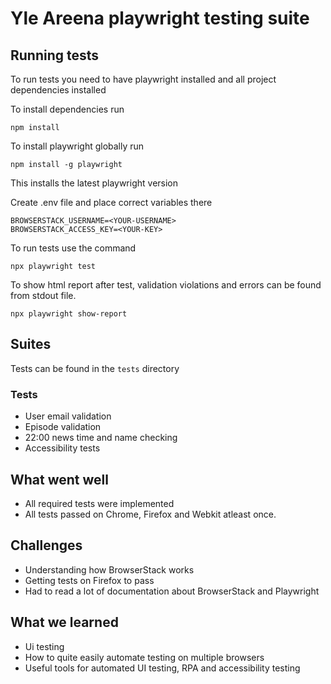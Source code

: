 # Yle Areena playwright testing suite

## Running tests

To run tests you need to have playwright installed and all project dependencies installed

To install dependencies run

```
npm install
```

To install playwright globally run

```
npm install -g playwright
```

This installs the latest playwright version

Create .env file and place correct variables there

```
BROWSERSTACK_USERNAME=<YOUR-USERNAME>
BROWSERSTACK_ACCESS_KEY=<YOUR-KEY>
```

To run tests use the command

```
npx playwright test
```

To show html report after test, validation violations and errors can be found from stdout file.

```
npx playwright show-report
```

## Suites

Tests can be found in the `tests` directory

### Tests

- User email validation
- Episode validation
- 22:00 news time and name checking
- Accessibility tests

## What went well

- All required tests were implemented
- All tests passed on Chrome, Firefox and Webkit atleast once.

## Challenges

- Understanding how BrowserStack works
- Getting tests on Firefox to pass
- Had to read a lot of documentation about BrowserStack and Playwright

## What we learned

- Ui testing
- How to quite easily automate testing on multiple browsers
- Useful tools for automated UI testing, RPA and accessibility testing
